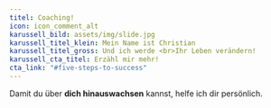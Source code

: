 ```yaml
---
titel: Coaching!
icon: icon_comment_alt
karussell_bild: assets/img/slide.jpg
karussell_titel_klein: Mein Name ist Christian
karussell_titel_gross: Und ich werde <br>Ihr Leben verändern!
karussell_cta_titel: Erzähl mir mehr!
cta_link: "#five-steps-to-success"
---
```

<!---  Der Text unterhalb erscheint in der Box unter dem Karussell -->
Damit du über **dich hinauswachsen** kannst, helfe ich dir persönlich.
